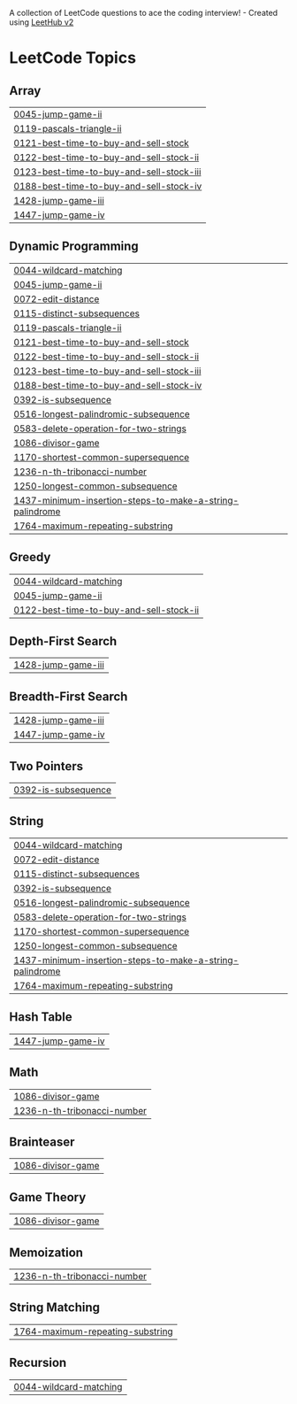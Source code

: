 A collection of LeetCode questions to ace the coding interview! - Created using [LeetHub v2](https://github.com/arunbhardwaj/LeetHub-2.0)
<!---LeetCode Topics Start-->
# LeetCode Topics
## Array
|  |
| ------- |
| [0045-jump-game-ii](https://github.com/pratham534/LeetCodeSubs/tree/master/0045-jump-game-ii) |
| [0119-pascals-triangle-ii](https://github.com/pratham534/LeetCodeSubs/tree/master/0119-pascals-triangle-ii) |
| [0121-best-time-to-buy-and-sell-stock](https://github.com/pratham534/LeetCodeSubs/tree/master/0121-best-time-to-buy-and-sell-stock) |
| [0122-best-time-to-buy-and-sell-stock-ii](https://github.com/pratham534/LeetCodeSubs/tree/master/0122-best-time-to-buy-and-sell-stock-ii) |
| [0123-best-time-to-buy-and-sell-stock-iii](https://github.com/pratham534/LeetCodeSubs/tree/master/0123-best-time-to-buy-and-sell-stock-iii) |
| [0188-best-time-to-buy-and-sell-stock-iv](https://github.com/pratham534/LeetCodeSubs/tree/master/0188-best-time-to-buy-and-sell-stock-iv) |
| [1428-jump-game-iii](https://github.com/pratham534/LeetCodeSubs/tree/master/1428-jump-game-iii) |
| [1447-jump-game-iv](https://github.com/pratham534/LeetCodeSubs/tree/master/1447-jump-game-iv) |
## Dynamic Programming
|  |
| ------- |
| [0044-wildcard-matching](https://github.com/pratham534/LeetCodeSubs/tree/master/0044-wildcard-matching) |
| [0045-jump-game-ii](https://github.com/pratham534/LeetCodeSubs/tree/master/0045-jump-game-ii) |
| [0072-edit-distance](https://github.com/pratham534/LeetCodeSubs/tree/master/0072-edit-distance) |
| [0115-distinct-subsequences](https://github.com/pratham534/LeetCodeSubs/tree/master/0115-distinct-subsequences) |
| [0119-pascals-triangle-ii](https://github.com/pratham534/LeetCodeSubs/tree/master/0119-pascals-triangle-ii) |
| [0121-best-time-to-buy-and-sell-stock](https://github.com/pratham534/LeetCodeSubs/tree/master/0121-best-time-to-buy-and-sell-stock) |
| [0122-best-time-to-buy-and-sell-stock-ii](https://github.com/pratham534/LeetCodeSubs/tree/master/0122-best-time-to-buy-and-sell-stock-ii) |
| [0123-best-time-to-buy-and-sell-stock-iii](https://github.com/pratham534/LeetCodeSubs/tree/master/0123-best-time-to-buy-and-sell-stock-iii) |
| [0188-best-time-to-buy-and-sell-stock-iv](https://github.com/pratham534/LeetCodeSubs/tree/master/0188-best-time-to-buy-and-sell-stock-iv) |
| [0392-is-subsequence](https://github.com/pratham534/LeetCodeSubs/tree/master/0392-is-subsequence) |
| [0516-longest-palindromic-subsequence](https://github.com/pratham534/LeetCodeSubs/tree/master/0516-longest-palindromic-subsequence) |
| [0583-delete-operation-for-two-strings](https://github.com/pratham534/LeetCodeSubs/tree/master/0583-delete-operation-for-two-strings) |
| [1086-divisor-game](https://github.com/pratham534/LeetCodeSubs/tree/master/1086-divisor-game) |
| [1170-shortest-common-supersequence](https://github.com/pratham534/LeetCodeSubs/tree/master/1170-shortest-common-supersequence) |
| [1236-n-th-tribonacci-number](https://github.com/pratham534/LeetCodeSubs/tree/master/1236-n-th-tribonacci-number) |
| [1250-longest-common-subsequence](https://github.com/pratham534/LeetCodeSubs/tree/master/1250-longest-common-subsequence) |
| [1437-minimum-insertion-steps-to-make-a-string-palindrome](https://github.com/pratham534/LeetCodeSubs/tree/master/1437-minimum-insertion-steps-to-make-a-string-palindrome) |
| [1764-maximum-repeating-substring](https://github.com/pratham534/LeetCodeSubs/tree/master/1764-maximum-repeating-substring) |
## Greedy
|  |
| ------- |
| [0044-wildcard-matching](https://github.com/pratham534/LeetCodeSubs/tree/master/0044-wildcard-matching) |
| [0045-jump-game-ii](https://github.com/pratham534/LeetCodeSubs/tree/master/0045-jump-game-ii) |
| [0122-best-time-to-buy-and-sell-stock-ii](https://github.com/pratham534/LeetCodeSubs/tree/master/0122-best-time-to-buy-and-sell-stock-ii) |
## Depth-First Search
|  |
| ------- |
| [1428-jump-game-iii](https://github.com/pratham534/LeetCodeSubs/tree/master/1428-jump-game-iii) |
## Breadth-First Search
|  |
| ------- |
| [1428-jump-game-iii](https://github.com/pratham534/LeetCodeSubs/tree/master/1428-jump-game-iii) |
| [1447-jump-game-iv](https://github.com/pratham534/LeetCodeSubs/tree/master/1447-jump-game-iv) |
## Two Pointers
|  |
| ------- |
| [0392-is-subsequence](https://github.com/pratham534/LeetCodeSubs/tree/master/0392-is-subsequence) |
## String
|  |
| ------- |
| [0044-wildcard-matching](https://github.com/pratham534/LeetCodeSubs/tree/master/0044-wildcard-matching) |
| [0072-edit-distance](https://github.com/pratham534/LeetCodeSubs/tree/master/0072-edit-distance) |
| [0115-distinct-subsequences](https://github.com/pratham534/LeetCodeSubs/tree/master/0115-distinct-subsequences) |
| [0392-is-subsequence](https://github.com/pratham534/LeetCodeSubs/tree/master/0392-is-subsequence) |
| [0516-longest-palindromic-subsequence](https://github.com/pratham534/LeetCodeSubs/tree/master/0516-longest-palindromic-subsequence) |
| [0583-delete-operation-for-two-strings](https://github.com/pratham534/LeetCodeSubs/tree/master/0583-delete-operation-for-two-strings) |
| [1170-shortest-common-supersequence](https://github.com/pratham534/LeetCodeSubs/tree/master/1170-shortest-common-supersequence) |
| [1250-longest-common-subsequence](https://github.com/pratham534/LeetCodeSubs/tree/master/1250-longest-common-subsequence) |
| [1437-minimum-insertion-steps-to-make-a-string-palindrome](https://github.com/pratham534/LeetCodeSubs/tree/master/1437-minimum-insertion-steps-to-make-a-string-palindrome) |
| [1764-maximum-repeating-substring](https://github.com/pratham534/LeetCodeSubs/tree/master/1764-maximum-repeating-substring) |
## Hash Table
|  |
| ------- |
| [1447-jump-game-iv](https://github.com/pratham534/LeetCodeSubs/tree/master/1447-jump-game-iv) |
## Math
|  |
| ------- |
| [1086-divisor-game](https://github.com/pratham534/LeetCodeSubs/tree/master/1086-divisor-game) |
| [1236-n-th-tribonacci-number](https://github.com/pratham534/LeetCodeSubs/tree/master/1236-n-th-tribonacci-number) |
## Brainteaser
|  |
| ------- |
| [1086-divisor-game](https://github.com/pratham534/LeetCodeSubs/tree/master/1086-divisor-game) |
## Game Theory
|  |
| ------- |
| [1086-divisor-game](https://github.com/pratham534/LeetCodeSubs/tree/master/1086-divisor-game) |
## Memoization
|  |
| ------- |
| [1236-n-th-tribonacci-number](https://github.com/pratham534/LeetCodeSubs/tree/master/1236-n-th-tribonacci-number) |
## String Matching
|  |
| ------- |
| [1764-maximum-repeating-substring](https://github.com/pratham534/LeetCodeSubs/tree/master/1764-maximum-repeating-substring) |
## Recursion
|  |
| ------- |
| [0044-wildcard-matching](https://github.com/pratham534/LeetCodeSubs/tree/master/0044-wildcard-matching) |
<!---LeetCode Topics End-->